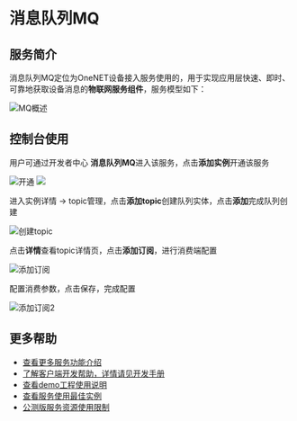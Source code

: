 # 消息队列MQ

## 服务简介

消息队列MQ定位为OneNET设备接入服务使用的，用于实现应用层快速、即时、可靠地获取设备消息的**物联网服务组件**，服务模型如下：

![MQ概述](/images/mq/MQ概述new.png)


## 控制台使用

用户可通过开发者中心 **消息队列MQ**进入该服务，点击**添加实例**开通该服务

![开通](/images/mq/1.png)
![](/images/mq/2.png)

进入实例详情 -> topic管理，点击**添加topic**创建队列实体，点击**添加**完成队列创建

![创建topic](/images/mq/3.png)

点击**详情**查看topic详情页，点击**添加订阅**，进行消费端配置

![添加订阅](/images/mq/4.png)

配置消费参数，点击保存，完成配置

![添加订阅2](/images/mq/5.png)


## 更多帮助

- [查看更多服务功能介绍](/book/application-develop/mq/introduce.md)
- [了解客户端开发帮助，详情请见开发手册](/book/application-develop/mq/develop-manual.md)
- [查看demo工程使用说明](/book/application-develop/mq/demo-project.md)
- [查看服务使用最佳实例](/book/application-develop/mq/example.md)
- [公测版服务资源使用限制](/book/application-develop/mq/limit.md)

